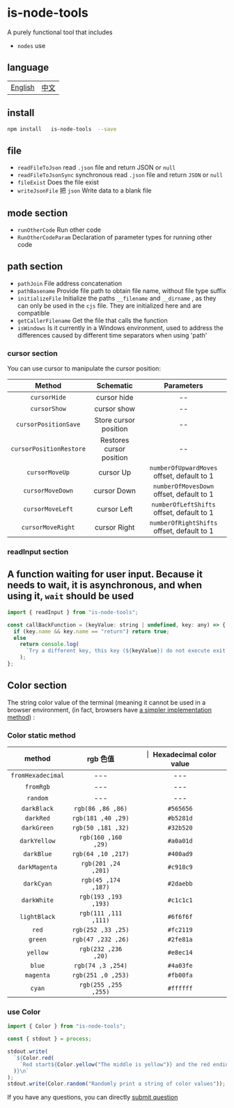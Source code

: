 # is-node-tools

A purely functional tool that includes

- `nodes` use

## language

<table><tr>
<td><a href="https://github.com/lmssee/node-tools/blob/main/README.md"  target="_self">English</a></td>
<td><a href="https://github.com/lmssee/node-tools/blob/main/自述文件.md"  target="_self">中文</a></td>
</tr></table>

## install

```sh
npm install   is-node-tools  --save
```

## file

- `readFileToJson` read `.json` file and return JSON or `null`
- `readFileToJsonSync` synchronous read `.json` file and return `JSON` or `null`
- `fileExist` Does the file exist
- `writeJsonFile` 把 `json` Write data to a blank file

## mode section

- `runOtherCode` Run other code
- `RunOtherCodeParam` Declaration of parameter types for running other code

## path section

- `pathJoin` File address concatenation
- `pathBasename` Provide file path to obtain file name, without file type suffix
- `initializeFile` Initialize the paths `__filename` and `__dirname` , as they can only be used in the `cjs` file. They are initialized here and are compatible
- `getCallerFilename` Get the file that calls the function
- `isWindows` Is it currently in a Windows environment, used to address the differences caused by different time separators when using 'path'

### cursor section

You can use cursor to manipulate the cursor position:

|         Method          |        Schematic         |                 Parameters                 |
| :---------------------: | :----------------------: | :----------------------------------------: |
|      `cursorHide`       |       cursor hide        |                     --                     |
|      `cursorShow`       |       cursor show        |                     --                     |
|  `cursorPositionSave`   |  Store cursor position   |                     --                     |
| `cursorPositionRestore` | Restores cursor position |                     --                     |
|     `cursorMoveUp`      |        cursor Up         | `numberOfUpwardMoves` offset, default to 1 |
|    `cursorMoveDown`     |       cursor Down        |  `numberOfMovesDown` offset, default to 1  |
|    `cursorMoveLeft`     |       cursor Left        | `numberOfLeftShifts` offset, default to 1  |
|    `cursorMoveRight`    |       cursor Right       | `numberOfRightShifts` offset, default to 1 |

### readInput section

## A function waiting for user input. Because it needs to wait, it is asynchronous, and when using it, `wait` should be used

```js
import { readInput } from "is-node-tools";

const callBackFunction = (keyValue: string | undefined, key: any) => {
  if (key.name && key.name == "return") return true;
  else
    return console.log(
      `Try a different key, this key (${keyValue}) do not execute exit`
    );
};
```

## Color section

The string color value of the terminal (meaning it cannot be used in a browser environment, (in fact, browsers have [a simpler implementation method](https://developer.mozilla.org/zh-CN/docs/Web/API/console)) :

### Color static method

|      method       |       rgb 色值       | ｜ Hexadecimal color value |
| :---------------: | :------------------: | :------------------------: |
| `fromHexadecimal` |         ---          |            ---             |
|     `fromRgb`     |         ---          |            ---             |
|     `random`      |         ---          |            ---             |
|    `darkBlack`    |  `rgb(86 ,86 ,86)`   |         `#565656`          |
|     `darkRed`     |  `rgb(181 ,40 ,29)`  |         `#b5281d`          |
|    `darkGreen`    |  `rgb(50 ,181 ,32)`  |         `#32b520`          |
|   `darkYellow`    | `rgb(160 ,160 ,29)`  |         `#a0a01d`          |
|    `darkBlue`     |  `rgb(64 ,10 ,217)`  |         `#400ad9`          |
|   `darkMagenta`   | `rgb(201 ,24 ,201)`  |         `#c918c9`          |
|    `darkCyan`     | `rgb(45 ,174 ,187)`  |         `#2daebb`          |
|    `darkWhite`    | `rgb(193 ,193 ,193)` |         `#c1c1c1`          |
|   `lightBlack`    | `rgb(111 ,111 ,111)` |         `#6f6f6f`          |
|       `red`       |  `rgb(252 ,33 ,25)`  |         `#fc2119`          |
|      `green`      |  `rgb(47 ,232 ,26)`  |         `#2fe81a`          |
|     `yellow`      | `rgb(232 ,236 ,20)`  |         `#e8ec14`          |
|      `blue`       |  `rgb(74 ,3 ,254)`   |         `#4a03fe`          |
|     `magenta`     |  `rgb(251 ,0 ,253)`  |         `#fb00fa`          |
|      `cyan`       | `rgb(255 ,255 ,255)` |         `#ffffff`          |

### use Color

```ts
import { Color } from "is-node-tools";

const { stdout } = process;

stdout.write(
  `${Color.red(
    `Red start${Color.yellow("The middle is yellow")} and the red ending`
  )}\n`
);
stdout.write(Color.random("Randomly print a string of color values"));
```

If you have any questions, you can directly [submit question](https://github.com/lmssee/node-tools/issues/new)
